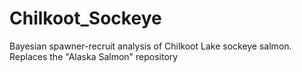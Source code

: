 # Chilkoot_Sockeye
Bayesian spawner-recruit analysis of Chilkoot Lake sockeye salmon. Replaces the "Alaska Salmon" repository
